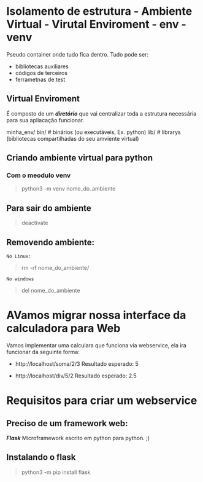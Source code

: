 # Isolamento de estrutura - Ambiente Virtual - Virutal Enviroment - env - venv

Pseudo container onde tudo fica dentro.
Tudo pode ser:
   - bibliotecas auxiliares
   - códigos de terceiros
   - ferrametnas de test

## Virtual Enviroment

É composto de um ***diretório*** que vai centralizar toda a estrutura
necessária para sua apliacação funcionar.

minha_env/
   bin/ # binários (ou executáveis, Ex. python)
   lib/ # librarys (bibliotecas compartilhadas do seu amviente virtual)

## Criando ambiente virtual para python 
### Com o meodulo venv

> python3 -m venv nome_do_ambiente

## Para sair do ambiente

> deactivate 

## Removendo ambiente:

```
No Linux:
```
> rm -rf nome_do_ambiente/

```
No windows
```
> del nome_do_ambiente

# AVamos migrar nossa interface da calculadora para Web

Vamos implementar uma calculara que funciona via webservice,
ela ira funcionar da seguinte forma:

- http://localhost/soma/2/3
  Resultado esperado: 5

- http://localhost/div/5/2
  Resultado esperado: 2.5

# Requisitos para criar um webservice

## Preciso de um framework web: 

***Flask*** Microframework escrito em python para python. ;)

## Instalando o flask

> python3 -m pip install flask


